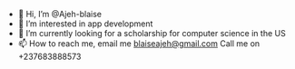 - 👋 Hi, I’m @Ajeh-blaise
- 👀 I’m interested in app development
- 🌱 I’m currently looking for a scholarship for computer science in the US
- 📫 How to reach me, email me blaiseajeh@gmail.com  Call me on +237683888573

<!---
Ajeh-blaise/Ajeh-blaise is a ✨ special ✨ repository because its `README.md` (this file) appears on your GitHub profile.
You can click the Preview link to take a look at your changes.
--->
